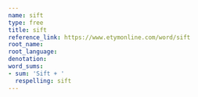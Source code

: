 ```yaml
---
name: sift
type: free
title: sift
reference_link: https://www.etymonline.com/word/sift
root_name: 
root_language: 
denotation: 
word_sums:
- sum: 'Sift + '
  respelling: sift
---
```

